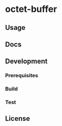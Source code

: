 # octet-buffer


## Usage

## Docs

## Development

### Prerequisites

### Build

### Test

## License
